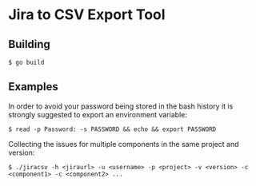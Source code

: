 # Jira to CSV Export Tool

## Building

    $ go build

## Examples

In order to avoid your password being stored in the bash history it is
strongly suggested to export an environment variable:

    $ read -p Password: -s PASSWORD && echo && export PASSWORD

Collecting the issues for multiple components in the same project and
version:

    $ ./jiracsv -h <jiraurl> -u <username> -p <project> -v <version> -c <component1> -c <component2> ...
